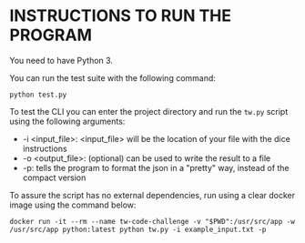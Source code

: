 INSTRUCTIONS TO RUN THE PROGRAM
===============================

You need to have Python 3.

You can run the test suite with the following command:
```
python test.py
```

To test the CLI you can enter the project directory and run the `tw.py` script using the following arguments:
- -i <input_file>: <input_file> will be the location of your file with the dice instructions
- -o <output_file>: (optional) can be used to write the result to a file
- -p: tells the program to format the json in a "pretty" way, instead of the compact version


To assure the script has no external dependencies, run using a clear docker image using the command below:
```
docker run -it --rm --name tw-code-challenge -v "$PWD":/usr/src/app -w /usr/src/app python:latest python tw.py -i example_input.txt -p
```